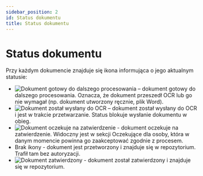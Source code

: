 ```yaml
---
sidebar_position: 2
id: Status dokumentu
title: Status dokumentu
---
```


# Status dokumentu

Przy każdym dokumencie znajduje się ikona informująca o jego aktualnym statusie:

- ![Dokument gotowy do dalszego procesowania](/img/ocr_nie.png) – dokument gotowy do dalszego procesowania. Oznacza, że dokument przeszedł OCR lub go nie wymagał (np. dokument utworzony ręcznie, plik Word).
- ![Dokument został wysłany do OCR](/img/ocr_tak.png) – dokument został wysłany do OCR i jest w trakcie przetwarzanie. Status blokuje wysłanie dokumentu w obieg.
- ![Dokument oczekuje na zatwierdzenie](/img/dok_oczek.png) - dokument oczekuje na zatwierdzenie. Widoczny jest w sekcji Oczekujące dla osoby, która w danym momencie powinna go zaakceptować zgodnie z procesem. 
- Brak ikony - dokument jest przetworzony i znajduje się w repozytorium. Trafił tam bez autoryzacji.
- ![Dokument zatwierdzony](/img/status.png) - dokument został zatwierdzony i znajduje się w repozytorium.  
   
